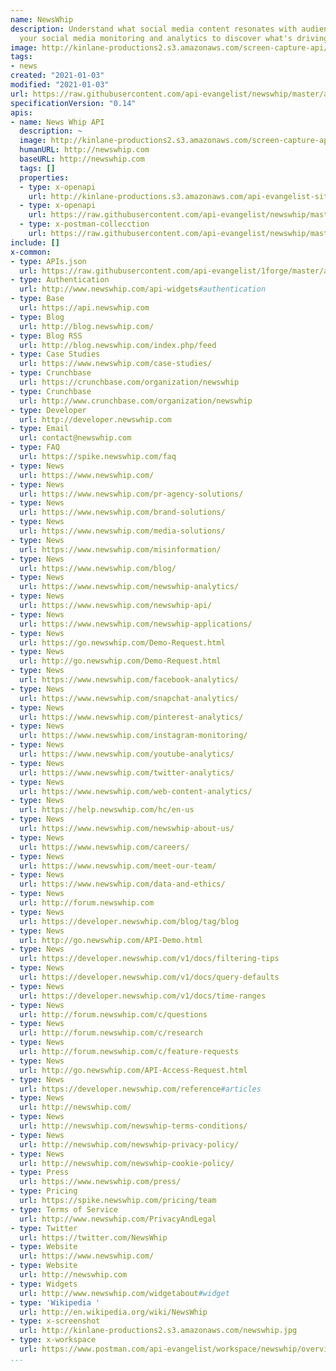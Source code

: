 ```yaml
---
name: NewsWhip
description: Understand what social media content resonates with audiences. Centralize
  your social media monitoring and analytics to discover what's driving engagement.
image: http://kinlane-productions2.s3.amazonaws.com/screen-capture-api/11443-newswhip.jpg
tags:
- news
created: "2021-01-03"
modified: "2021-01-03"
url: https://raw.githubusercontent.com/api-evangelist/newswhip/master/apis.json
specificationVersion: "0.14"
apis:
- name: News Whip API
  description: ~
  image: http://kinlane-productions2.s3.amazonaws.com/screen-capture-api/11443-newswhip.jpg
  humanURL: http://newswhip.com
  baseURL: http://newswhip.com
  tags: []
  properties:
  - type: x-openapi
    url: http://kinlane-productions.s3.amazonaws.com/api-evangelist-site/company/openapis/news-whip-api.json
  - type: x-openapi
    url: https://raw.githubusercontent.com/api-evangelist/newswhip/master/news-whip-api-openapi.json
  - type: x-postman-collecction
    url: https://raw.githubusercontent.com/api-evangelist/newswhip/master/news-whip-api-postman-collection.json
include: []
x-common:
- type: APIs.json
  url: https://raw.githubusercontent.com/api-evangelist/1forge/master/apis.json
- type: Authentication
  url: http://www.newswhip.com/api-widgets#authentication
- type: Base
  url: https://api.newswhip.com
- type: Blog
  url: http://blog.newswhip.com/
- type: Blog RSS
  url: http://blog.newswhip.com/index.php/feed
- type: Case Studies
  url: https://www.newswhip.com/case-studies/
- type: Crunchbase
  url: https://crunchbase.com/organization/newswhip
- type: Crunchbase
  url: http://www.crunchbase.com/organization/newswhip
- type: Developer
  url: http://developer.newswhip.com
- type: Email
  url: contact@newswhip.com
- type: FAQ
  url: https://spike.newswhip.com/faq
- type: News
  url: https://www.newswhip.com/
- type: News
  url: https://www.newswhip.com/pr-agency-solutions/
- type: News
  url: https://www.newswhip.com/brand-solutions/
- type: News
  url: https://www.newswhip.com/media-solutions/
- type: News
  url: https://www.newswhip.com/misinformation/
- type: News
  url: https://www.newswhip.com/blog/
- type: News
  url: https://www.newswhip.com/newswhip-analytics/
- type: News
  url: https://www.newswhip.com/newswhip-api/
- type: News
  url: https://www.newswhip.com/newswhip-applications/
- type: News
  url: https://go.newswhip.com/Demo-Request.html
- type: News
  url: http://go.newswhip.com/Demo-Request.html
- type: News
  url: https://www.newswhip.com/facebook-analytics/
- type: News
  url: https://www.newswhip.com/snapchat-analytics/
- type: News
  url: https://www.newswhip.com/pinterest-analytics/
- type: News
  url: https://www.newswhip.com/instagram-monitoring/
- type: News
  url: https://www.newswhip.com/youtube-analytics/
- type: News
  url: https://www.newswhip.com/twitter-analytics/
- type: News
  url: https://www.newswhip.com/web-content-analytics/
- type: News
  url: https://help.newswhip.com/hc/en-us
- type: News
  url: https://www.newswhip.com/newswhip-about-us/
- type: News
  url: https://www.newswhip.com/careers/
- type: News
  url: https://www.newswhip.com/meet-our-team/
- type: News
  url: https://www.newswhip.com/data-and-ethics/
- type: News
  url: http://forum.newswhip.com
- type: News
  url: https://developer.newswhip.com/blog/tag/blog
- type: News
  url: http://go.newswhip.com/API-Demo.html
- type: News
  url: https://developer.newswhip.com/v1/docs/filtering-tips
- type: News
  url: https://developer.newswhip.com/v1/docs/query-defaults
- type: News
  url: https://developer.newswhip.com/v1/docs/time-ranges
- type: News
  url: http://forum.newswhip.com/c/questions
- type: News
  url: http://forum.newswhip.com/c/research
- type: News
  url: http://forum.newswhip.com/c/feature-requests
- type: News
  url: http://go.newswhip.com/API-Access-Request.html
- type: News
  url: https://developer.newswhip.com/reference#articles
- type: News
  url: http://newswhip.com/
- type: News
  url: http://newswhip.com/newswhip-terms-conditions/
- type: News
  url: http://newswhip.com/newswhip-privacy-policy/
- type: News
  url: http://newswhip.com/newswhip-cookie-policy/
- type: Press
  url: https://www.newswhip.com/press/
- type: Pricing
  url: https://spike.newswhip.com/pricing/team
- type: Terms of Service
  url: http://www.newswhip.com/PrivacyAndLegal
- type: Twitter
  url: https://twitter.com/NewsWhip
- type: Website
  url: https://www.newswhip.com/
- type: Website
  url: http://newswhip.com
- type: Widgets
  url: http://www.newswhip.com/widgetabout#widget
- type: 'Wikipedia '
  url: http://en.wikipedia.org/wiki/NewsWhip
- type: x-screenshot
  url: http://kinlane-productions2.s3.amazonaws.com/newswhip.jpg
- type: x-workspace
  url: https://www.postman.com/api-evangelist/workspace/newswhip/overview
...
```

